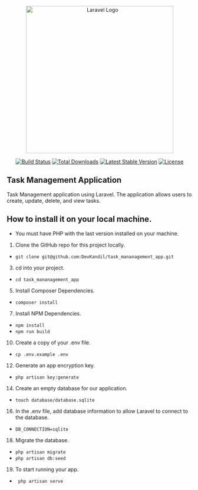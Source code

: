 <p align="center"><a href="https://laravel.com" target="_blank"><img src="https://raw.githubusercontent.com/laravel/art/master/logo-lockup/5%20SVG/2%20CMYK/1%20Full%20Color/laravel-logolockup-cmyk-red.svg" width="400" alt="Laravel Logo"></a></p>

<p align="center">
<a href="https://github.com/laravel/framework/actions"><img src="https://github.com/laravel/framework/workflows/tests/badge.svg" alt="Build Status"></a>
<a href="https://packagist.org/packages/laravel/framework"><img src="https://img.shields.io/packagist/dt/laravel/framework" alt="Total Downloads"></a>
<a href="https://packagist.org/packages/laravel/framework"><img src="https://img.shields.io/packagist/v/laravel/framework" alt="Latest Stable Version"></a>
<a href="https://packagist.org/packages/laravel/framework"><img src="https://img.shields.io/packagist/l/laravel/framework" alt="License"></a>
</p>

## Task Management Application

Task Management application using Laravel. The application allows users to create, update, delete, and view tasks.


## How to install it on your local machine.

- You must have PHP with the last version installed on your machine.

1. Clone the GitHub repo for this project locally.
- ``git clone git@github.com:DevKandil/task_mananagement_app.git``

3. cd into your project.
- ``cd task_mananagement_app``

5. Install Composer Dependencies.
- ``composer install``

7. Install NPM Dependencies.
- ``npm install``
- ``npm run build``

10. Create a copy of your .env file.
- ``cp .env.example .env``

12. Generate an app encryption key.
- ``php artisan key:generate``

14. Create an empty database for our application.
- ``touch database/database.sqlite``

16. In the .env file, add database information to allow Laravel to connect to the database.
- ``DB_CONNECTION=sqlite``

18. Migrate the database.
- ``php artisan migrate``
- ``php artisan db:seed``

19. To start running your app.
- `` php artisan serve``
